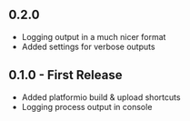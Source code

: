 ## 0.2.0
* Logging output in a much nicer format
* Added settings for verbose outputs

## 0.1.0 - First Release
* Added platformio build & upload shortcuts
* Logging process output in console
